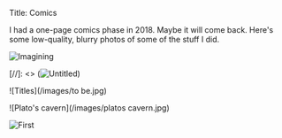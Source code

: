 Title: Comics

I had a one-page comics phase in 2018. Maybe it will come back. Here's some low-quality, blurry photos of some of the stuff I did.

![Imagining]({filename}/images/imagining.jpg)

[//]: <> (![Untitled](/images/untitled.jpg))

![Titles](/images/to be.jpg)

![Plato's cavern](/images/platos cavern.jpg)

![First](/images/first.jpg)
